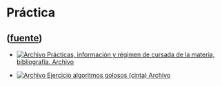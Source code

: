 # Práctica
([fuente](https://campus.exactas.uba.ar/course/view.php?id=992&section=5))
---
  - [![Archivo](https://campus.exactas.uba.ar/theme/image.php/magazine/core/1462913092/f/pdf) Prácticas, información y régimen de cursada de la materia, bibliografía. Archivo](https://campus.exactas.uba.ar/mod/resource/view.php?id=60146)

  - [![Archivo](https://campus.exactas.uba.ar/theme/image.php/magazine/core/1462913092/f/pdf) Ejercicio algoritmos golosos (cinta) Archivo](https://campus.exactas.uba.ar/mod/resource/view.php?id=60355)

